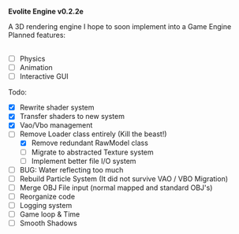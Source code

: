 <b>Evolite Engine v0.2.2e</b>

A 3D rendering engine I hope to soon implement into a Game Engine
Planned features: 
<br>
<br>
- [ ] Physics
- [ ] Animation
- [ ] Interactive GUI

Todo:
- [x] Rewrite shader system
- [x] Transfer shaders to new system
- [x] Vao/Vbo management
- [ ] Remove Loader class entirely (Kill the beast!)
    - [x] Remove redundant RawModel class
    - [ ] Migrate to abstracted Texture system
    - [ ] Implement better file I/O system
- [ ] BUG: Water reflecting too much
- [ ] Rebuild Particle System (It did not survive VAO / VBO Migration)
- [ ] Merge OBJ File input (normal mapped and standard OBJ's)
- [ ] Reorganize code
- [ ] Logging system
- [ ] Game loop & Time
- [ ] Smooth Shadows
